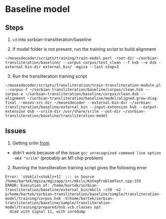 # Baseline model

## Steps

1. ```cd``` into sorbian-transliteration/baseline

2. If model folder is not present, run the training script to build alignment

```
~/mosesdecoder/scripts/training/train-model.perl -root-dir ~/sorbian-transliteration/baseline/ --corpus corpus/test_clean --f hsb --e dsb -external-bin-dir external_bin/ -mgiza --last-step=3
```

3. Run the transliteration training script 
```
~/mosesdecoder/scripts/Transliteration/train-transliteration-module.pl --corpus-f ~/sorbian-transliteration/baseline/corpus/clean.hsb --corpus-e ~/sorbian-transliteration/baseline/corpus/clean.dsb --alignment ~/sorbian-transliteration/baseline/model/aligned.grow-diag-final --moses-src-dir ~/mosesdecoder --external-bin-dir ~/sorbian-transliteration/baseline/external_bin --input-extension hsb --output-extension dsb --srilm-dir /usr/share/srilm --out-dir ~/sorbian-transliteration/baseline/transliteration-model
```

## Issues

1. Getting srilm [from](https://hovinh.github.io/blog/2016-04-22-install-srilm-ubuntu/)
- didn't work because of the issue ```gcc unrecognized command line option -m64 "srilm"``` (probably an M1 chip problem)

2. Running the transliteration training script gives the following error

```
Error: 'sVok[z]<sVok[z+1]' ::: in Source /home/bartek/mgiza/mgizapp/src/mkcls/KategProblemTest.cpp:159
ERROR: Execution of: /home/bartek/sorbian-transliteration/baseline/external_bin/mkcls -c50 -n2 -p/home/bartek/sorbian-transliteration/baseline/sample/transliteration-model/training/corpus.hsb -V/home/bartek/sorbian-transliteration/baseline/sample/transliteration-model/training/prepared/hsb.vcb.classes opt
  died with signal 11, with coredump
```

